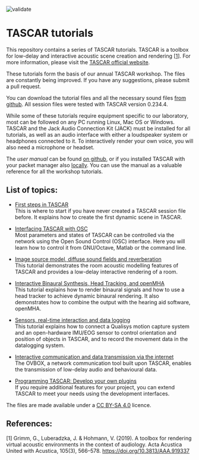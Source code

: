 ![validate](https://github.com/gisogrimm/tascartutorials/actions/workflows/validate.yml/badge.svg)


# TASCAR tutorials

This repository contains a series of TASCAR tutorials. TASCAR is a toolbox for low-delay and interactive acoustic scene creation and rendering [<a href="#ref1">1</a>]. For more information, please visit the [TASCAR official website](https://tascar.org/).


These tutorials form the basis of our annual TASCAR workshop. The files are constantly being improved. If you have any suggestions, please submit a pull request.

You can download the tutorial files and all the necessary sound files [from github](https://github.com/gisogrimm/tascartutorials/archive/refs/heads/main.zip). All session files were tested with TASCAR version 0.234.4.

While some of these tutorials require equipment specific to our laboratory, most can be followed on any PC running Linux, Mac OS or Windows. TASCAR and the Jack Audio Connection Kit (JACK) must be installed for all tutorials, as well as an audio interface with either a loudspeaker system or headphones connected to it. To interactively render your own voice, you will also need a microphone or headset.

The *user manual* can be found [on github](https://github.com/gisogrimm/tascar/wiki/master/manual.pdf), or if you installed TASCAR with your packet manager also [locally](file:///usr/share/doc/tascar/manual.pdf). You can use the manual as a valuable reference for all the workshop tutorials.


## List of topics:

- [First steps in TASCAR](firststeps/README.md)<br/>
  This is where to start if you have never created a TASCAR session file before. It explains how to create the first dynamic scene in TASCAR.

- [Interfacing TASCAR with OSC](oscif/README.md)<br/>
  Most parameters and states of TASCAR can be controlled via the network using the Open Sound Control (OSC) interface. Here you will learn how to control it from GNU/Octave, Matlab or the command line.

- [Image source model, diffuse sound fields and reverberation](roomacoustics/README.md)<br/>
  This tutorial demonstrates the room acoustic modelling features of TASCAR and provides a low-delay interactive rendering of a room.

- [Interactive Binaural Synthesis, Head Tracking, and openMHA](binaural/README.md)<br/>
  This tutorial explains how to render binaural signals and how to use a head tracker to achieve dynamic binaural rendering. It also demonstrates how to combine the output with the hearing aid software, openMHA.

- [Sensors, real-time interaction and data logging](sensors/README.md)<br/>
  This tutorial explains how to connect a Qualisys motion capture system and an open-hardware IMU/EOG sensor to control orientation and position of objects in TASCAR, and to record the movement data in the datalogging system.

- [Interactive communication and data transmission via the internet](ovbox/README.md)<br/>
  The OVBOX, a network communication tool built upon TASCAR, enables the transmission of low-delay audio and behavioural data.

- [Programming TASCAR: Develop your own plugins](dev/README.md)<br/>
  If you require additional features for your project, you can extend TASCAR to meet your needs using the development interfaces.



The files are made available under a [CC BY-SA 4.0](https://creativecommons.org/licenses/by-sa/4.0/) licence.


## References:

[<a name="ref1">1</a>] Grimm, G., Luberadzka, J. & Hohmann, V. (2019). A toolbox for rendering virtual acoustic environments in the context of audiology. Acta Acustica United with Acustica, 105(3), 566–578. https://doi.org/10.3813/AAA.919337
